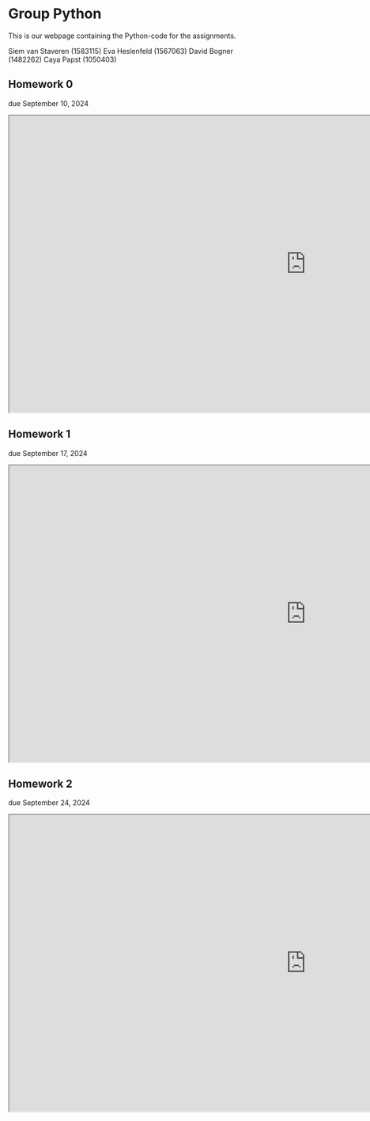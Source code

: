 # Group Python
This is our webpage containing the Python-code for the assignments.

Siem van Staveren (1583115)
Eva Heslenfeld (1567063)
David Bogner (1482262)
Caya Papst (1050403)

## Homework 0
due September 10, 2024
<iframe src="https://nbviewer.org/github/siemvs/Group-Python/blob/main/hw-00.ipynb" width="1200" height="600"></iframe>

## Homework 1
due September 17, 2024
<iframe src="https://nbviewer.org/github/siemvs/Group-Python/blob/main/hw-01.ipynb" width="1200" height="600"></iframe>

## Homework 2
due September 24, 2024
<iframe src="https://nbviewer.org/github/siemvs/Group-Python/blob/421aba27b9714279e1f1b20eeb9d216af932d5bd/Assignment%203Done.ipynb" width="1200" height="600"></if

## Homework 3
due oktober 1, 2024
